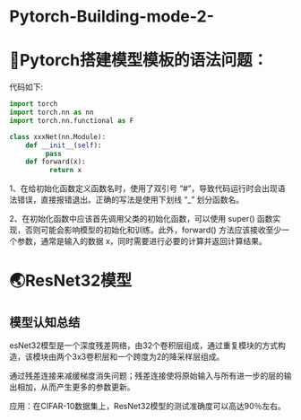 # Pytorch-Building-mode-2-

# 📜Pytorch搭建模型模板的语法问题：
代码如下:
``` python
import torch
import torch.nn as nn
import torch.nn.functional as F

class xxxNet(nn.Module):
	def __init__(self):
         pass
	def forward(x):
          return x
 ```
1、在给初始化函数定义函数名时，使用了双引号 “#”，导致代码运行时会出现语法错误，直接报错退出。正确的写法是使用下划线 “_” 划分函数名。 

2、在初始化函数中应该首先调用父类的初始化函数，可以使用 super() 函数实现，否则可能会影响模型的初始化和训练。此外，forward() 方法应该接收至少一个参数，通常是输入的数据 x，同时需要进行必要的计算并返回计算结果。



# 🌏ResNet32模型
## 模型认知总结
esNet32模型是一个深度残差网络，由32个卷积层组成，通过重复模块的方式构造，该模块由两个3x3卷积层和一个跨度为2的降采样层组成。

通过残差连接来减缓梯度消失问题；残差连接使将原始输入与所有进一步的层的输出相加，从而产生更多的参数更新。

应用：在CIFAR-10数据集上，ResNet32模型的测试准确度可以高达90％左右。
##
